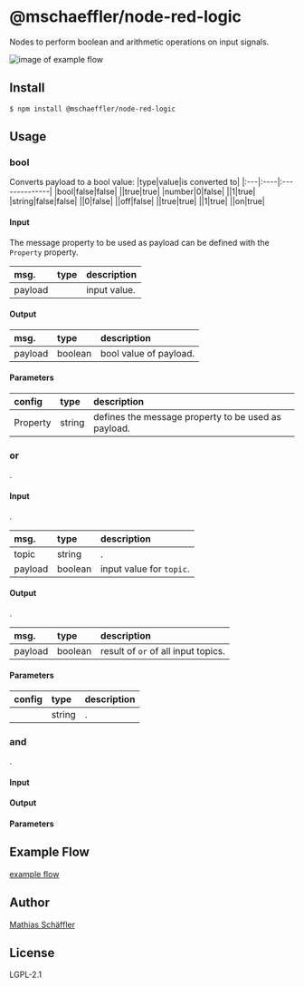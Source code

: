 # @mschaeffler/node-red-logic

Nodes to perform boolean and arithmetic operations on input signals.

![image of example flow](https://github.com/m-schaeffler/node-red-my-nodes/raw/main/node-red-logic/examples/logic.png)

## Install

```
$ npm install @mschaeffler/node-red-logic
```

## Usage

### bool

Converts payload to a bool value:
|type|value|is converted to|
|:---|:----|:--------------|
|bool|false|false|
||true|true|
|number|0|false|
||1|true|
|string|false|false|
||0|false|
||off|false|
||true|true|
||1|true|
||on|true|

#### Input

The message property to be used as payload can be defined with the `Property` property.

|msg.    | type   | description                       |
|:-------|:-------|:----------------------------------|
|payload | | input value.          |

#### Output

|msg.    | type   | description                       |
|:-------|:-------|:----------------------------------|
|payload | boolean | bool value of payload.|

#### Parameters

|config| type   | description                       |
|:-----|:-------|:----------------------------------|
|Property| string | defines the message property to be used as payload.|

### or

.

#### Input

.

|msg.    | type   | description                       |
|:-------|:-------|:----------------------------------|
|topic   | string | .|
|payload | boolean| input value for `topic`.          |

#### Output

.

|msg.    | type   | description                       |
|:-------|:-------|:----------------------------------|
|payload | boolean | result of `or` of all input topics.|

#### Parameters

|config| type   | description                       |
|:-----|:-------|:----------------------------------|
|  | string | .     |

### and

.

#### Input

#### Output

#### Parameters

## Example Flow

[example flow](https://github.com/m-schaeffler/node-red-my-nodes/raw/main/node-red-logic/examples/logic.json)

## Author

[Mathias Schäffler](https://github.com/m-schaeffler)

## License

LGPL-2.1

